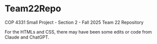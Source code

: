 # Team22Repo
COP 4331 Small Project - Section 2  - Fall 2025 Team 22 Repository

For the HTMLs and CSS, there may have been some edits or code from Claude and ChatGPT.
